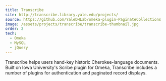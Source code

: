 ```yaml
---
title: Transcribe
site: http://transcribe.library.yale.edu/projects/
source: https://github.com/YaleDHLab/omeka-plugin-PaginateCollections
image: /assets/projects/transcribe/transcribe-thumbnail.jpg
order: 2
tech:
  - Omeka
  - MySQL
  - jQuery
---
```


Transcribe helps users hand-key historic Cherokee-language documents. Built on Iowa University's Scribe plugin for Omeka, Transcribe includes a number of plugins for authentication and paginated record displays.